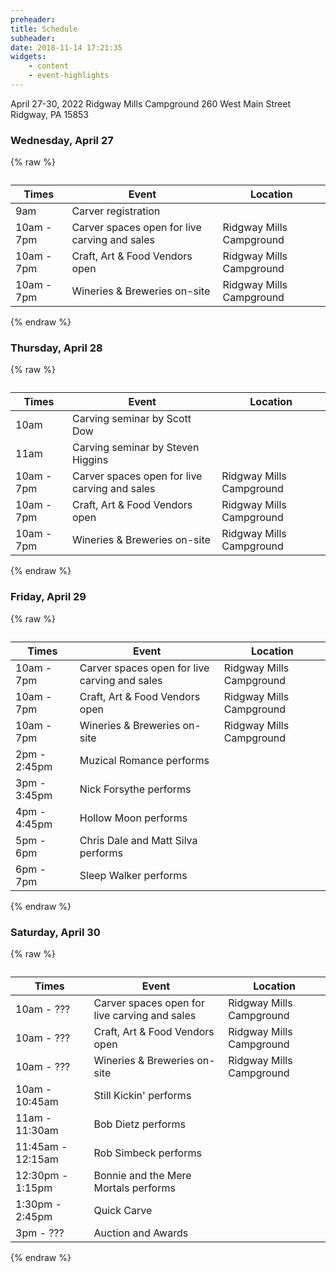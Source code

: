 ```yaml
---
preheader: 
title: Schedule
subheader: 
date: 2018-11-14 17:21:35
widgets:
    - content
    - event-highlights
---
```


April 27-30, 2022
Ridgway Mills Campground
260 West Main Street
Ridgway, PA 15853

### Wednesday, April 27
{% raw %}
<table class="uk-table uk-table-divider">
    <caption></caption>
    <thead>
        <tr>
            <th>Times</th>
            <th>Event</th>
            <th>Location</th>
        </tr>
    </thead>
    <tbody>
        <tr>
            <td>9am</td>
            <td>Carver registration</td>
            <td></td>
        </tr>
        <tr>
            <td>10am - 7pm</td>
            <td>Carver spaces open for live carving and sales</td>
            <td>Ridgway Mills Campground</td>
        </tr>
        <tr>
            <td>10am - 7pm</td>
            <td>Craft, Art & Food Vendors open</td>
            <td>Ridgway Mills Campground</td>
        </tr>
        <tr>
            <td>10am - 7pm</td>
            <td>Wineries & Breweries on-site</td>
            <td>Ridgway Mills Campground</td>
        </tr>
    </tbody>
</table>
{% endraw %}


### Thursday, April 28
{% raw %}
<table class="uk-table uk-table-divider">
    <caption></caption>
    <thead>
        <tr>
            <th>Times</th>
            <th>Event</th>
            <th>Location</th>
        </tr>
    </thead>
    <tbody>
        <tr>
            <td>10am</td>
            <td>Carving seminar by Scott Dow</td>
            <td></td>
        </tr>
        <tr>
            <td>11am</td>
            <td>Carving seminar by Steven Higgins</td>
            <td></td>
        </tr>
        <tr>
            <td>10am - 7pm</td>
            <td>Carver spaces open for live carving and sales</td>
            <td>Ridgway Mills Campground</td>
        </tr>
        <tr>
            <td>10am - 7pm</td>
            <td>Craft, Art & Food Vendors open</td>
            <td>Ridgway Mills Campground</td>
        </tr>
        <tr>
            <td>10am - 7pm</td>
            <td>Wineries & Breweries on-site</td>
            <td>Ridgway Mills Campground</td>
        </tr>
    </tbody>
</table>
{% endraw %}

### Friday, April 29
{% raw %}
<table class="uk-table uk-table-divider">
    <caption></caption>
    <thead>
        <tr>
            <th>Times</th>
            <th>Event</th>
            <th>Location</th>
        </tr>
    </thead>
    <tbody>
        <tr>
            <td>10am - 7pm</td>
            <td>Carver spaces open for live carving and sales</td>
            <td>Ridgway Mills Campground</td>
        </tr>
        <tr>
            <td>10am - 7pm</td>
            <td>Craft, Art & Food Vendors open</td>
            <td>Ridgway Mills Campground</td>
        </tr>
        <tr>
            <td>10am - 7pm</td>
            <td>Wineries & Breweries on-site</td>
            <td>Ridgway Mills Campground</td>
        </tr>
        <tr>
            <td>2pm - 2:45pm</td>
            <td>Muzical Romance performs</td>
            <td></td>
        </tr>
        <tr>
            <td>3pm - 3:45pm</td>
            <td>Nick Forsythe performs</td>
            <td></td>
        </tr>
        <tr>
            <td>4pm - 4:45pm</td>
            <td>Hollow Moon performs</td>
            <td></td>
        </tr>
        <tr>
            <td>5pm - 6pm</td>
            <td>Chris Dale and Matt Silva performs</td>
            <td></td>
        </tr>
        <tr>
            <td>6pm - 7pm</td>
            <td>Sleep Walker performs</td>
            <td></td>
        </tr>
    </tbody>
</table>
{% endraw %}

### Saturday, April 30
{% raw %}
<table class="uk-table uk-table-divider">
    <caption></caption>
    <thead>
        <tr>
            <th>Times</th>
            <th>Event</th>
            <th>Location</th>
        </tr>
    </thead>
    <tbody>
        <tr>
            <td>10am - ???</td>
            <td>Carver spaces open for live carving and sales</td>
            <td>Ridgway Mills Campground</td>
        </tr>
        <tr>
            <td>10am - ???</td>
            <td>Craft, Art & Food Vendors open</td>
            <td>Ridgway Mills Campground</td>
        </tr>
        <tr>
            <td>10am - ???</td>
            <td>Wineries & Breweries on-site</td>
            <td>Ridgway Mills Campground</td>
        </tr>
        <tr>
            <td>10am - 10:45am</td>
            <td>Still Kickin' performs</td>
            <td></td>
        </tr>
        <tr>
            <td>11am - 11:30am</td>
            <td>Bob Dietz performs</td>
            <td></td>
        </tr>
        <tr>
            <td>11:45am - 12:15am</td>
            <td>Rob Simbeck performs</td>
            <td></td>
        </tr>
        <tr>
            <td>12:30pm - 1:15pm</td>
            <td>Bonnie and the Mere Mortals performs</td>
            <td></td>
        </tr>
        <tr>
            <td>1:30pm - 2:45pm</td>
            <td>Quick Carve</td>
            <td></td>
        </tr>
        <tr>
            <td>3pm - ???</td>
            <td>Auction and Awards</td>
            <td></td>
        </tr>
    </tbody>
</table>
{% endraw %}